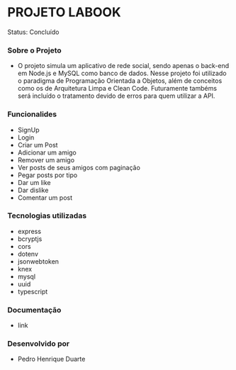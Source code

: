 # PROJETO LABOOK  

Status: Concluído 

### Sobre o Projeto 

- O projeto simula um aplicativo de rede social, sendo apenas o back-end em Node.js e MySQL como banco de dados. Nesse projeto foi utilizado o paradigma de Programação Orientada a Objetos, além 
de conceitos como os de Arquitetura Limpa e Clean Code. Futuramente tambéms será incluído o tratamento devido de erros para quem utilizar a API.

### Funcionalides

- SignUp 
- Login 
- Criar um Post
- Adicionar um amigo 
- Remover um amigo
- Ver posts de seus amigos com paginação
- Pegar posts por tipo 
- Dar um like 
- Dar dislike
- Comentar um post

### Tecnologias utilizadas 
- express 
- bcryptjs
- cors
- dotenv
- jsonwebtoken 
- knex 
- mysql 
- uuid 
- typescript


### Documentação 

- link


### Desenvolvido por 

- Pedro Henrique Duarte